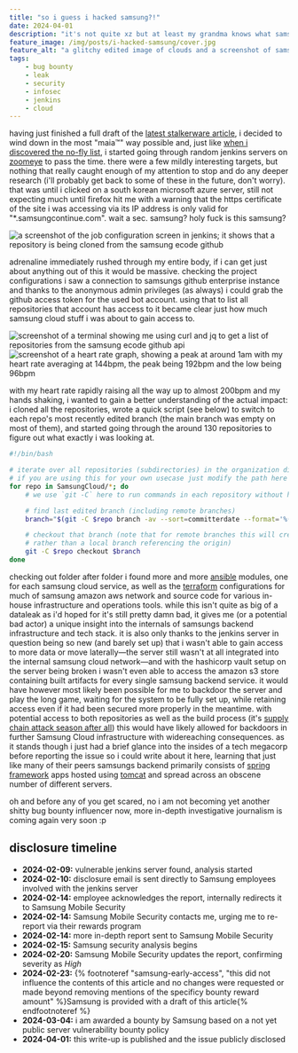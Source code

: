```yaml
---
title: "so i guess i hacked samsung?!"
date: 2024-04-01
description: "it's not quite xz but at least my grandma knows what samsung is"
feature_image: /img/posts/i-hacked-samsung/cover.jpg
feature_alt: "a glitchy edited image of clouds and a screenshot of samsung cloud accompanied by their logo"
tags:
    - bug bounty
    - leak
    - security
    - infosec
    - jenkins
    - cloud
---
```


having just finished a full draft of the [latest stalkerware article](/posts/fuckstalkerware-4/), i decided to wind down in the most "maia&trade;" way possible and, just like [when i discovered the no-fly list](/posts/how-to-hack-an-airline/), i started going through random jenkins servers on [zoomeye](https://zoomeye.org) to pass the time. there were a few mildly interesting targets, but nothing that really caught enough of my attention to stop and do any deeper research (i'll probably get back to some of these in the future, don't worry). that was until i clicked on a south korean microsoft azure server, still not expecting much until firefox hit me with a warning that the https certificate of the site i was accessing via its IP address is only valid for "\*.samsungcontinue.com". wait a sec. samsung? holy fuck is this samsung?

![a screenshot of the job configuration screen in jenkins; it shows that a repository is being cloned from the samsung ecode github](/img/posts/i-hacked-samsung/jenkin.jpg)

adrenaline immediately rushed through my entire body, if i can get just about anything out of this it would be massive. checking the project configurations i saw a connection to samsungs github enterprise instance and thanks to the anonymous admin privileges (as always) i could grab the github access token for the used bot account. using that to list all repositories that account has access to it became clear just how much samsung cloud stuff i was about to gain access to.

![screenshot of a terminal showing me using curl and jq to get a list of repositories from the samsung ecode github api](/img/posts/i-hacked-samsung/github-api.jpg)
![screenshot of a heart rate graph, showing a peak at around 1am with my heart rate averaging at 144bpm, the peak being 192bpm and the low being 96bpm](/img/posts/i-hacked-samsung/awesome-maia-heart-rate-leak.jpg)

with my heart rate rapidly raising all the way up to almost 200bpm and my hands shaking, i wanted to gain a better understanding of the actual impact: i cloned all the repositories, wrote a quick script (see below) to switch to each repo's most recently edited branch (the main branch was empty on most of them), and started going through the around 130 repositories to figure out what exactly i was looking at. 

```bash
#!/bin/bash

# iterate over all repositories (subdirectories) in the organization directory
# if you are using this for your own usecase just modify the path here
for repo in SamsungCloud/*; do
	# we use `git -C` here to run commands in each repository without having to manually cd in and out

	# find last edited branch (including remote branches)
	branch="$(git -C $repo branch -av --sort=committerdate --format='%(refname:short)' | tail -n1)"

	# checkout that branch (note that for remote branches this will create a loose head,
	# rather than a local branch referencing the origin)
	git -C $repo checkout $branch
done
```

checking out folder after folder i found more and more [ansible](https://en.wikipedia.org/wiki/Ansible_(software)) modules, one for each samsung cloud service, as well as the [terraform](https://en.wikipedia.org/wiki/Terraform_(software)) configurations for much of samsung amazon aws network and source code for various in-house infrastructure and operations tools. while this isn't quite as big of a dataleak as i'd hoped for it's still pretty damn bad, it gives me (or a potential bad actor) a unique insight into the internals of samsungs backend infrastructure and tech stack. it is also only thanks to the jenkins server in question being so new (and barely set up) that i wasn't able to gain access to more data or move laterally—the server still wasn't at all integrated into the internal samsung cloud network—and with the hashicorp vault setup on the server being broken i wasn't even able to access the amazon s3 store containing built artifacts for every single samsung backend service. it would have however most likely been possible for me to backdoor the server and play the long game, waiting for the system to be fully set up, while retaining access even if it had been secured more properly in the meantime. with potential access to both repositories as well as the build process (it's [supply chain attack season after all](https://boehs.org/node/everything-i-know-about-the-xz-backdoor)) this would have likely allowed for backdoors in further Samsung Cloud infrastructure with widereaching consequences. as it stands though i just had a brief glance into the insides of a tech megacorp before reporting the issue so i could write about it here, learning that just like many of their peers samsungs backend primarily consists of [spring framework](https://en.wikipedia.org/wiki/Spring_Framework) apps hosted using [tomcat](https://en.wikipedia.org/wiki/Apache_Tomcat) and spread across an obscene number of different servers.

oh and before any of you get scared, no i am not becoming yet another shitty bug bounty influencer now, more in-depth investigative journalism is coming again very soon :p

## disclosure timeline

* **2024-02-09:** vulnerable jenkins server found, analysis started
* **2024-02-10:** disclosure email is sent directly to Samsung employees involved with the jenkins server
* **2024-02-14:** employee acknowledges the report, internally redirects it to Samsung Mobile Security
* **2024-02-14:** Samsung Mobile Security contacts me, urging me to re-report via their rewards program
* **2024-02-14:** more in-depth report sent to Samsung Mobile Security
* **2024-02-15:** Samsung security analysis begins
* **2024-02-20:** Samsung Mobile Security updates the report, confirming severity as *High*
* **2024-02-23:** {% footnoteref "samsung-early-access", "this did not influence the contents of this article and no changes were requested or made beyond removing mentions of the specificy bounty reward amount" %}Samsung is provided with a draft of this article{% endfootnoteref %} 
* **2024-03-04:** i am awarded a bounty by Samsung based on a not yet public server vulnerability bounty policy
* **2024-04-01:** this write-up is published and the issue publicly disclosed